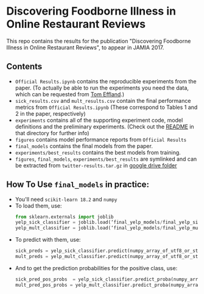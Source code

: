 # Discovering Foodborne Illness in Online Restaurant Reviews

This repo contains the results for the publication "Discovering Foodborne Illness in Online Restaurant Reviews", to appear in JAMIA 2017.

## Contents
 * `Official Results.ipynb` contains the reproducible experiments from the paper. (To actually be able to run the experiments you need the data, which can be requested from [Tom Effland](mailto:teffland.cs.columbia.edu).)
 * `sick_results.csv` and `mult_results.csv` contain the final performance metrics from `Official Results.ipynb` (These correspond to Tables 1 and 2 in the paper, respectively)
 * `experiments`  contains all of the supporting experiment code, model definitions and the preliminary experiments. (Check out the [README](experiments/README.md) in that directory for further info)
 * `figures` contains model performance reports from `Official Results`
 * `final_models` contains the final models from the paper.
 * `experiments/best_results` contains the best models from training.
 * `figures`, `final_models`,  `experiments/best_results` are symlinked and can be extracted from `twitter-results.tar.gz` in [google drive folder](https://drive.google.com/open?id=0B2sTl8wocuJocEVTalZ0UzFhd3c)

## How To Use `final_models` in practice:

- You'll need `scikit-learn 18.2` and `numpy`
- To load them, use:
  ```python
  from sklearn.externals import joblib
  yelp_sick_classifier = joblib.load(‘final_yelp_models/final_yelp_sick_model.gz’)
  yelp_mult_classifier = joblib.load(‘final_yelp_models/final_yelp_mult_model.gz’)
  ```
- To predict with them, use:
  ```python
  sick_preds = yelp_sick_classifier.predict(numpy_array_of_utf8_or_str) 
  mult_preds = yelp_mult_classifier.predict(numpy_array_of_utf8_or_str)
  ```
- And to get the prediction probabilities for the positive class, use:
  ```python
  sick_pred_pos_probs  = yelp_sick_classifier.predict_proba(numpy_array_of_utf8_or_str)[:,1]
  mult_pred_pos_probs = yelp_mult_classifier.predict_proba(numpy_array_of_utf8_or_str)[:,1]
  ```
